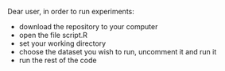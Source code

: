 Dear user, in order to run experiments:

- download the repository to your computer
- open the file script.R
- set your working directory
- choose the dataset you wish to run, uncomment it and run it
- run the rest of the code
